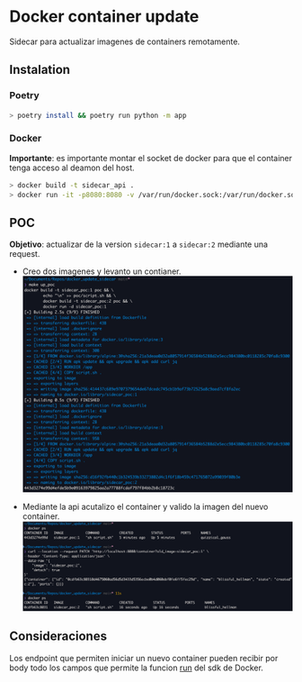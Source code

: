 # Docker container update

Sidecar para actualizar imagenes de containers remotamente.

## Instalation

### Poetry

```bash
> poetry install && poetry run python -m app
```

### Docker

**Importante**: es importante montar el socket de docker para que el container tenga acceso al deamon del host.

```bash
> docker build -t sidecar_api .
> docker run -it -p8080:8080 -v /var/run/docker.sock:/var/run/docker.sock sidecar_api
```

## POC

**Objetivo**: actualizar de la version `sidecar:1` a `sidecar:2` mediante una request.

- Creo dos imagenes y levanto un contianer.
  ![make](img/make_imgs.png)

- Mediante la api acutalizo el container y valido la imagen del nuevo container.
  ![result](img/results.png)

## Consideraciones

Los endpoint que permiten iniciar un nuevo container pueden recibir por body todo los campos que permite la funcion [run](https://docker-py.readthedocs.io/en/stable/containers.html#docker.models.containers.ContainerCollection.run) del sdk de Docker.

